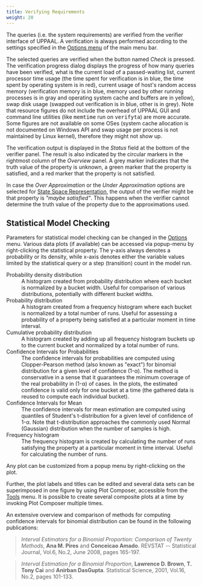 ```yaml
---
title: Verifying Requirements
weight: 20
---
```


The queries (i.e. the system requirements) are verified from the verifier interface of UPPAAL. A verification is always performed according to the settings specified in the [Options menu](/gui-reference/menu-bar/options/) of the main menu bar.

The selected queries are verified when the button named _Check_ is pressed. The verification progress dialog displays the progress of how many queries have been verified, what is the current load of a passed-waiting list, current processor time usage (the time spent for verification is in blue, the time spent by operating system is in red), current usage of host's random access memory (verification memory is in blue, memory used by other running processes is in gray and operating system cache and buffers are in yellow), swap disk usage (swapped out verification is in blue, other is in grey). Note that resource figures do not include the overhead of UPPAAL GUI and command line utilities (like <tt>memtime</tt> run on <tt>verifyta</tt>) are more accurate. Some figures are not available on some OSes (system cache allocation is not documented on Windows API and swap usage per process is not maintained by Linux kernel), therefore they might not show up.

The verification output is displayed in the _Status_ field at the bottom of the verifier panel. The result is also indicated by the circular markers in the rightmost column of the _Overview_ panel. A grey marker indicates that the truth value of the property is unknown, a green marker that the property is satisfied, and a red marker that the property is not satisfied.

In case the _Over Approximation_ or the _Under Approximation_ options are selected for [State Space Representation](/gui-reference/menu-bar/options/#state-space-representation), the output of the verifier might be that property is _"maybe satisfied"_. This happens when the verifier cannot determine the truth value of the property due to the approximations used.

## Statistical Model Checking

Parameters for statistical model checking can be changed in the [Options](/gui-reference/menu-bar/options/) menu. Various data plots (if available) can be accessed via popup-menu by right-clicking the statistical property. The y-axis always denotes a probability or its density, while x-axis denotes either the variable values limited by the statistical query or a step (transition) count in the model run.

<dl>

<dt>Probability density distribution</dt>

<dd>A histogram created from probability distribution where each bucket is normalized by a bucket width. Useful for comparison of various distributions, potentially with different bucket widths.</dd>

<dt>Probability distribution</dt>

<dd>A histogram created from a frequency histogram where each bucket is normalized by a total number of runs. Useful for assessing a probability of a property being satisfied at a particular moment in time interval.</dd>

<dt>Cumulative probability distribution</dt>

<dd>A histogram created by adding up all frequency histogram buckets up to the current bucket and normalized by a total number of runs.</dd>

<dt>Confidence Intervals for Probabilities</dt>

<dd>The confidence intervals for probabilities are computed using Clopper-Pearson method (also known as "exact") for binomial distribution for a given level of confidence (1-α). The method is conservative in a sense that it guarantees the minimum coverage of the real probability in (1-α) of cases. In the plots, the estimated confidence is valid only for one bucket at a time (the gathered data is reused to compute each individual bucket).</dd>

<dt>Confidence Intervals for Mean</dt>

<dd>The confidence intervals for mean estimation are computed using quantiles of Student's t-distribution for a given level of confidence of 1-α. Note that t-distribution approaches the commonly used Normal (Gaussian) distribution when the number of samples is high.</dd>

<dt>Frequency histogram</dt>

<dd>The frequency histogram is created by calculating the number of runs satisfying the property at a particular moment in time interval. Useful for calculating the number of runs.</dd>

</dl>

Any plot can be customized from a popup menu by right-clicking on the plot.

Further, the plot labels and titles can be edited and several data sets can be superimposed in one figure by using Plot Composer, accessible from the [Tools](/gui-reference/menu-bar/tools/) menu. It is possible to create several composite plots at a time by invoking Plot Composer multiple times.

An extensive overview and comparison of methods for computing confidence intervals for binomial distribution can be found in the following publications:

> _Interval Estimators for a Binomial Proportion: Comparison of Twenty Methods_, **Ana M. Pires** and **Conceicao Amado**. REVSTAT -- Statistical Journal, Vol.6, No.2, June 2008, pages 165-197.

> _Interval Estimation for a Binomial Proportion_, **Lawrence D. Brown**, **T. Tony Cai** and **Anirban DasGupta**. Statistical Science, 2001, Vol.16, No.2, pages 101-133.
